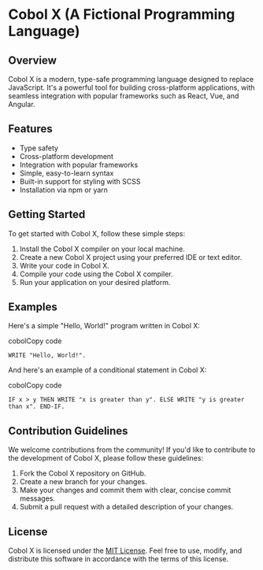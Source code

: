 # Cobol X (A Fictional Programming Language)

## Overview

Cobol X is a modern, type-safe programming language designed to replace JavaScript. It's a powerful tool for building cross-platform applications, with seamless integration with popular frameworks such as React, Vue, and Angular.

## Features

-   Type safety
-   Cross-platform development
-   Integration with popular frameworks
-   Simple, easy-to-learn syntax
-   Built-in support for styling with SCSS
-   Installation via npm or yarn

## Getting Started

To get started with Cobol X, follow these simple steps:

1.  Install the Cobol X compiler on your local machine.
2.  Create a new Cobol X project using your preferred IDE or text editor.
3.  Write your code in Cobol X.
4.  Compile your code using the Cobol X compiler.
5.  Run your application on your desired platform.

## Examples

Here's a simple "Hello, World!" program written in Cobol X:

cobolCopy code

`WRITE "Hello, World!".` 

And here's an example of a conditional statement in Cobol X:

cobolCopy code

`IF x > y THEN
    WRITE "x is greater than y".
ELSE
    WRITE "y is greater than x".
END-IF.` 

## Contribution Guidelines

We welcome contributions from the community! If you'd like to contribute to the development of Cobol X, please follow these guidelines:

1.  Fork the Cobol X repository on GitHub.
2.  Create a new branch for your changes.
3.  Make your changes and commit them with clear, concise commit messages.
4.  Submit a pull request with a detailed description of your changes.

## License

Cobol X is licensed under the [MIT License](https://opensource.org/licenses/MIT). Feel free to use, modify, and distribute this software in accordance with the terms of this license.
